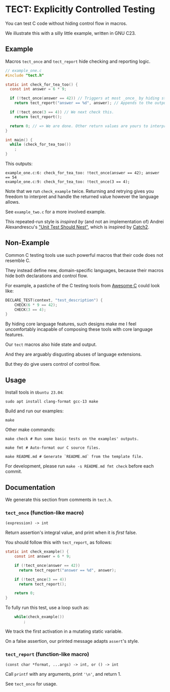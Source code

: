 [//]: # (WARNING: We generate README.md from README.template.md.)
[//]: # (Do not edit README.md directly.)

# TECT: Explicitly Controlled Testing

You can test C code without hiding control flow in macros.

We illustrate this with a silly little example, written in GNU C23.

## Example

Macros `tect_once` and `tect_report` hide checking and reporting logic.

[//]: # (Replace "SCRIPT_*" with generated content)

```c
// example_one.c
#include "tect.h"

static int check_for_tea_too() {
  const int answer = 6 * 9;

  if (!tect_once(answer == 42)) // Triggers at most _once_ by hiding state.
    return tect_report("answer == %d", answer); // Appends to the output log.

  if (!tect_once(3 == 4)) // We next check this.
    return tect_report();

  return 0; // => We are done. Other return values are yours to interpret.
}

int main() {
  while (check_for_tea_too())
    ;
}
```

This outputs:

```text
example_one.c:6: check_for_tea_too: !tect_once(answer == 42); answer == 54
example_one.c:9: check_for_tea_too: !tect_once(3 == 4); 
```

Note that we run `check_example` twice.
Returning and retrying gives you freedom to interpret and handle the returned
value however the language allows.

See `example_two.c` for a more involved example.

This repeated-run style is _inspired by_ (and not an implementation of)
Andrei Alexandrescu's
["Unit Test Should Nest"](https://youtu.be/trGJsOcA4hY?t=2887),
which is inspired by
[Catch2](https://github.com/catchorg/Catch2).

## Non-Example

Common C testing tools use such powerful macros that their code does not
resemble C.

They instead define new, domain-specific languages, because their macros
hide both declarations and control flow.

For example, a pastiche of the C testing tools from
[Awesome C](https://github.com/oz123/awesome-c#testing)
could look like:

```c
DECLARE_TEST(context, "test_description") {
    CHECK(6 * 9 == 42);
    CHECK(3 == 4);
}

```

By hiding core language features, such designs make me I feel uncomfortably
incapable of composing these tools with core language features.

Our `tect` macros also hide state and output.

And they are arguably disgusting abuses of language extensions.

But they do give users control of control flow.

## Usage

Install tools in `Ubuntu 23.04`:

```shell
sudo apt install clang-format gcc-13 make

```

Build and run our examples:

```shell
make

```

Other make commands:

```shell
make check # Run some basic tests on the examples' outputs.

make fmt # Auto-format our C source files.

make README.md # Generate `README.md` from the template file.

```

For development, please run `make -s README.md fmt check` before each commit.

## Documentation

We generate this section from comments in `tect.h`.

[//]: # (Append in-source documentation below)

### `tect_once` (function-like macro)

`(expression) -> int`

Return assertion's integral value, and print when it is _first_ false.

You should follow this with `tect_report`, as follows:

```c
static int check_example() {
    const int answer = 6 * 9;

    if (!tect_once(answer == 42))
      return tect_report("answer == %d", answer);

    if (!tect_once(3 == 4))
      return tect_report();

    return 0;
}
```

To fully run this test, use a loop such as:

```c
    while(check_example())
        ;
```

We track the first activation in a mutating static variable.

On a false assertion, our printed message adapts `assert`'s style.

### `tect_report` (function-like macro)

`(const char *format, ...args) -> int, or () -> int`

Call `printf` with any arguments, print `'\n'`, and return 1.

See `tect_once` for usage.

[//]: # (Avoid trailing newlines)
